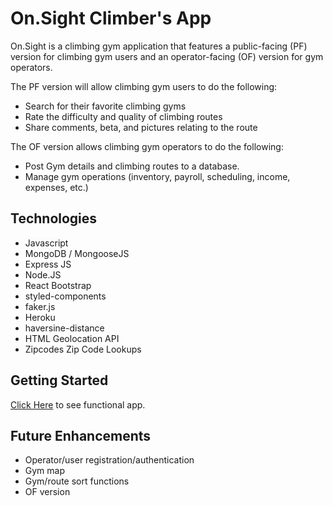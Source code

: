 # On.Sight Climber's App


On.Sight is a climbing gym application that features a public-facing (PF) version for climbing gym users and an operator-facing (OF) version for gym operators. 

The PF version will allow climbing gym users to do the following:

- Search for their favorite climbing gyms
- Rate the difficulty and quality of climbing routes 
- Share comments, beta, and pictures relating to the route
  
The OF version allows climbing gym operators to do the following:

- Post Gym details and climbing routes to a database. 
- Manage gym operations (inventory, payroll, scheduling, income, expenses, etc.) 


<!-- ## Screenshots


- ![screenshot](images/1.png)
  
- ![screenshot](images/2.png)
  
- ![screenshot](images/3.png) -->


## Technologies
- Javascript
- MongoDB / MongooseJS
- Express JS
- Node.JS
- React Bootstrap
- styled-components
- faker.js
- Heroku
- haversine-distance
- HTML Geolocation API
- Zipcodes Zip Code Lookups

## Getting Started


[Click Here](https://on-sight-app-frontend.herokuapp.com/) to see functional app.


## Future Enhancements
- Operator/user registration/authentication
- Gym map
- Gym/route sort functions
- OF version
